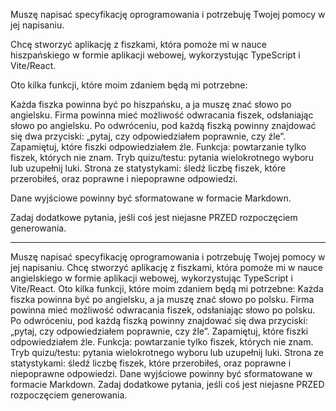Muszę napisać specyfikację oprogramowania i potrzebuję Twojej pomocy w jej napisaniu.

Chcę stworzyć aplikację z fiszkami, która pomoże mi w nauce hiszpańskiego w formie aplikacji webowej, wykorzystując TypeScript i Vite/React.

Oto kilka funkcji, które moim zdaniem będą mi potrzebne:

Każda fiszka powinna być po hiszpańsku, a ja muszę znać słowo po angielsku.
Firma powinna mieć możliwość odwracania fiszek, odsłaniając słowo po angielsku.
Po odwróceniu, pod każdą fiszką powinny znajdować się dwa przyciski: „pytaj, czy odpowiedziałem poprawnie, czy źle”.
Zapamiętuj, które fiszki odpowiedziałem źle.
Funkcja: powtarzanie tylko fiszek, których nie znam.
Tryb quizu/testu: pytania wielokrotnego wyboru lub uzupełnij luki.
Strona ze statystykami: śledź liczbę fiszek, które przerobiłeś, oraz poprawne i niepoprawne odpowiedzi.

Dane wyjściowe powinny być sformatowane w formacie Markdown.

Zadaj dodatkowe pytania, jeśli coś jest niejasne PRZED rozpoczęciem generowania.

----

Muszę napisać specyfikację oprogramowania i potrzebuję Twojej pomocy w jej napisaniu.
Chcę stworzyć aplikację z fiszkami, która pomoże mi w nauce angielskiego w formie aplikacji webowej, wykorzystując TypeScript i Vite/React.
Oto kilka funkcji, które moim zdaniem będą mi potrzebne:
Każda fiszka powinna być po angielsku, a ja muszę znać słowo po polsku.
Firma powinna mieć możliwość odwracania fiszek, odsłaniając słowo po polsku.
Po odwróceniu, pod każdą fiszką powinny znajdować się dwa przyciski: „pytaj, czy odpowiedziałem poprawnie, czy źle”.
Zapamiętuj, które fiszki odpowiedziałem źle.
Funkcja: powtarzanie tylko fiszek, których nie znam.
Tryb quizu/testu: pytania wielokrotnego wyboru lub uzupełnij luki.
Strona ze statystykami: śledź liczbę fiszek, które przerobiłeś, oraz poprawne i niepoprawne odpowiedzi.
Dane wyjściowe powinny być sformatowane w formacie Markdown.
Zadaj dodatkowe pytania, jeśli coś jest niejasne PRZED rozpoczęciem generowania.

